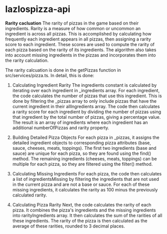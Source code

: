 # lazlospizza-api

**Rarity cacluation**
The rarity of pizzas in the game based on their ingredients. Rarity is a measure of how common or uncommon an ingredient is across all pizzas. This is accomplished by calculating how frequently each ingredient appears in all pizzas, then assigning a rarity score to each ingredient. These scores are used to compute the rarity of each pizza based on the rarity of its ingredients. The algorithm also takes into account missing ingredients in the pizzas and incorporates them into the rarity calculation.

The rarity calcuation is done in the getPizzas function in src/services/pizza.ts.
In detail, this is done: 
1. Calculating Ingredient Rarity
The ingredients constant is calculated by iterating over each ingredient in _ingredients array. For each ingredient, the code calculates the number of pizzas that use this ingredient. This is done by filtering the _pizzas array to only include pizzas that have the current ingredient in their allIngredients array. The code then calculates a rarity score for each ingredient by dividing the number of pizzas using that ingredient by the total number of pizzas, giving a percentage value. The result is an array of ingredients where each ingredient has an additional numberOfPizzas and rarity property.

2. Building Detailed Pizza Objects
For each pizza in _pizzas, it assigns the detailed ingredient objects to corresponding pizza attributes (base, sauce, cheeses, meats, toppings). The first two ingredients (base and sauce) are unique for each pizza, so they are found using the find() method. The remaining ingredients (cheeses, meats, toppings) can be multiple for each pizza, so they are filtered using the filter() method.

3. Calculating Missing Ingredients
For each pizza, the code then calculates a list of ingredientsMissing by filtering the ingredients that are not used in the current pizza and are not a base or sauce. For each of these missing ingredients, it calculates the rarity as 100 minus the previously calculated rarity.

4. Calculating Pizza Rarity
Next, the code calculates the rarity of each pizza. It combines the pizza's ingredients and the missing ingredients into rarityIngredients array. It then calculates the sum of the rarities of all these ingredients. The rarity of the pizza is then calculated as the average of these rarities, rounded to 3 decimal places.